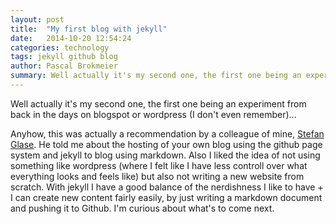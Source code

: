 ```yaml
---
layout: post
title:  "My first blog with jekyll"
date:   2014-10-20 12:54:24
categories: technology
tags: jekyll github blog 
author: Pascal Brokmeier
summary: Well actually it's my second one, the first one being an experiment from back in the days on blogspot or wordpress (I don't even remember)...
---
```


Well actually it's my second one, the first one being an experiment from back in the days on blogspot or wordpress (I don't even remember)...

Anyhow, this was actually a recommendation by a colleague of mine,  [Stefan Glase](http://stefanglase.de). He told me about the hosting of your own blog using the github page system and jekyll to blog using markdown. Also I liked the idea of not using something like wordpress  (where I felt like I have less controll over what everything looks and feels like) but also not writing a new website from scratch. With jekyll I have a good balance of the nerdishness I like to have + I can create new content fairly easily, by just writing a markdown document and pushing it to Github. I'm curious about what's to come next.